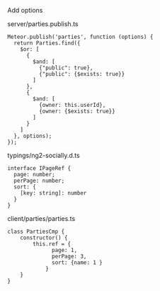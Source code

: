 Add options

server/parties.publish.ts

    Meteor.publish('parties', function (options) {
      return Parties.find({
        $or: [
          {
            $and: [
              {"public": true},
              {"public": {$exists: true}}
            ]
          },
          {
            $and: [
              {owner: this.userId},
              {owner: {$exists: true}}
            ]
          }
        ]
      }, options);
    });
    
typings/ng2-socially.d.ts

    interface IPageRef {
      page: number;
      perPage: number;
      sort: {
        [key: string]: number 
      }
    }
     
client/parties/parties.ts

    class PartiesCmp {
        constructor() {
            this.ref = {
                  page: 1,
                  perPage: 3,
                  sort: {name: 1 }
                }
        }
    }
    
